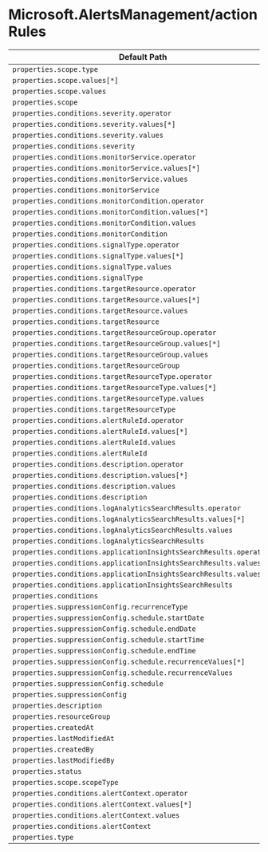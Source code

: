 # Microsoft.AlertsManagement/actionRules

| Default Path | Alias |
|---|---|
| `properties.scope.type` | `Microsoft.AlertsManagement/actionRules/scope.type` |
| `properties.scope.values[*]` | `Microsoft.AlertsManagement/actionRules/scope.values[*]` |
| `properties.scope.values` | `Microsoft.AlertsManagement/actionRules/scope.values` |
| `properties.scope` | `Microsoft.AlertsManagement/actionRules/scope` |
| `properties.conditions.severity.operator` | `Microsoft.AlertsManagement/actionRules/conditions.severity.operator` |
| `properties.conditions.severity.values[*]` | `Microsoft.AlertsManagement/actionRules/conditions.severity.values[*]` |
| `properties.conditions.severity.values` | `Microsoft.AlertsManagement/actionRules/conditions.severity.values` |
| `properties.conditions.severity` | `Microsoft.AlertsManagement/actionRules/conditions.severity` |
| `properties.conditions.monitorService.operator` | `Microsoft.AlertsManagement/actionRules/conditions.monitorService.operator` |
| `properties.conditions.monitorService.values[*]` | `Microsoft.AlertsManagement/actionRules/conditions.monitorService.values[*]` |
| `properties.conditions.monitorService.values` | `Microsoft.AlertsManagement/actionRules/conditions.monitorService.values` |
| `properties.conditions.monitorService` | `Microsoft.AlertsManagement/actionRules/conditions.monitorService` |
| `properties.conditions.monitorCondition.operator` | `Microsoft.AlertsManagement/actionRules/conditions.monitorCondition.operator` |
| `properties.conditions.monitorCondition.values[*]` | `Microsoft.AlertsManagement/actionRules/conditions.monitorCondition.values[*]` |
| `properties.conditions.monitorCondition.values` | `Microsoft.AlertsManagement/actionRules/conditions.monitorCondition.values` |
| `properties.conditions.monitorCondition` | `Microsoft.AlertsManagement/actionRules/conditions.monitorCondition` |
| `properties.conditions.signalType.operator` | `Microsoft.AlertsManagement/actionRules/conditions.signalType.operator` |
| `properties.conditions.signalType.values[*]` | `Microsoft.AlertsManagement/actionRules/conditions.signalType.values[*]` |
| `properties.conditions.signalType.values` | `Microsoft.AlertsManagement/actionRules/conditions.signalType.values` |
| `properties.conditions.signalType` | `Microsoft.AlertsManagement/actionRules/conditions.signalType` |
| `properties.conditions.targetResource.operator` | `Microsoft.AlertsManagement/actionRules/conditions.targetResource.operator` |
| `properties.conditions.targetResource.values[*]` | `Microsoft.AlertsManagement/actionRules/conditions.targetResource.values[*]` |
| `properties.conditions.targetResource.values` | `Microsoft.AlertsManagement/actionRules/conditions.targetResource.values` |
| `properties.conditions.targetResource` | `Microsoft.AlertsManagement/actionRules/conditions.targetResource` |
| `properties.conditions.targetResourceGroup.operator` | `Microsoft.AlertsManagement/actionRules/conditions.targetResourceGroup.operator` |
| `properties.conditions.targetResourceGroup.values[*]` | `Microsoft.AlertsManagement/actionRules/conditions.targetResourceGroup.values[*]` |
| `properties.conditions.targetResourceGroup.values` | `Microsoft.AlertsManagement/actionRules/conditions.targetResourceGroup.values` |
| `properties.conditions.targetResourceGroup` | `Microsoft.AlertsManagement/actionRules/conditions.targetResourceGroup` |
| `properties.conditions.targetResourceType.operator` | `Microsoft.AlertsManagement/actionRules/conditions.targetResourceType.operator` |
| `properties.conditions.targetResourceType.values[*]` | `Microsoft.AlertsManagement/actionRules/conditions.targetResourceType.values[*]` |
| `properties.conditions.targetResourceType.values` | `Microsoft.AlertsManagement/actionRules/conditions.targetResourceType.values` |
| `properties.conditions.targetResourceType` | `Microsoft.AlertsManagement/actionRules/conditions.targetResourceType` |
| `properties.conditions.alertRuleId.operator` | `Microsoft.AlertsManagement/actionRules/conditions.alertRuleId.operator` |
| `properties.conditions.alertRuleId.values[*]` | `Microsoft.AlertsManagement/actionRules/conditions.alertRuleId.values[*]` |
| `properties.conditions.alertRuleId.values` | `Microsoft.AlertsManagement/actionRules/conditions.alertRuleId.values` |
| `properties.conditions.alertRuleId` | `Microsoft.AlertsManagement/actionRules/conditions.alertRuleId` |
| `properties.conditions.description.operator` | `Microsoft.AlertsManagement/actionRules/conditions.description.operator` |
| `properties.conditions.description.values[*]` | `Microsoft.AlertsManagement/actionRules/conditions.description.values[*]` |
| `properties.conditions.description.values` | `Microsoft.AlertsManagement/actionRules/conditions.description.values` |
| `properties.conditions.description` | `Microsoft.AlertsManagement/actionRules/conditions.description` |
| `properties.conditions.logAnalyticsSearchResults.operator` | `Microsoft.AlertsManagement/actionRules/conditions.logAnalyticsSearchResults.operator` |
| `properties.conditions.logAnalyticsSearchResults.values[*]` | `Microsoft.AlertsManagement/actionRules/conditions.logAnalyticsSearchResults.values[*]` |
| `properties.conditions.logAnalyticsSearchResults.values` | `Microsoft.AlertsManagement/actionRules/conditions.logAnalyticsSearchResults.values` |
| `properties.conditions.logAnalyticsSearchResults` | `Microsoft.AlertsManagement/actionRules/conditions.logAnalyticsSearchResults` |
| `properties.conditions.applicationInsightsSearchResults.operator` | `Microsoft.AlertsManagement/actionRules/conditions.applicationInsightsSearchResults.operator` |
| `properties.conditions.applicationInsightsSearchResults.values[*]` | `Microsoft.AlertsManagement/actionRules/conditions.applicationInsightsSearchResults.values[*]` |
| `properties.conditions.applicationInsightsSearchResults.values` | `Microsoft.AlertsManagement/actionRules/conditions.applicationInsightsSearchResults.values` |
| `properties.conditions.applicationInsightsSearchResults` | `Microsoft.AlertsManagement/actionRules/conditions.applicationInsightsSearchResults` |
| `properties.conditions` | `Microsoft.AlertsManagement/actionRules/conditions` |
| `properties.suppressionConfig.recurrenceType` | `Microsoft.AlertsManagement/actionRules/suppressionConfig.recurrenceType` |
| `properties.suppressionConfig.schedule.startDate` | `Microsoft.AlertsManagement/actionRules/suppressionConfig.schedule.startDate` |
| `properties.suppressionConfig.schedule.endDate` | `Microsoft.AlertsManagement/actionRules/suppressionConfig.schedule.endDate` |
| `properties.suppressionConfig.schedule.startTime` | `Microsoft.AlertsManagement/actionRules/suppressionConfig.schedule.startTime` |
| `properties.suppressionConfig.schedule.endTime` | `Microsoft.AlertsManagement/actionRules/suppressionConfig.schedule.endTime` |
| `properties.suppressionConfig.schedule.recurrenceValues[*]` | `Microsoft.AlertsManagement/actionRules/suppressionConfig.schedule.recurrenceValues[*]` |
| `properties.suppressionConfig.schedule.recurrenceValues` | `Microsoft.AlertsManagement/actionRules/suppressionConfig.schedule.recurrenceValues` |
| `properties.suppressionConfig.schedule` | `Microsoft.AlertsManagement/actionRules/suppressionConfig.schedule` |
| `properties.suppressionConfig` | `Microsoft.AlertsManagement/actionRules/suppressionConfig` |
| `properties.description` | `Microsoft.AlertsManagement/actionRules/description` |
| `properties.resourceGroup` | `Microsoft.AlertsManagement/actionRules/resourceGroup` |
| `properties.createdAt` | `Microsoft.AlertsManagement/actionRules/createdAt` |
| `properties.lastModifiedAt` | `Microsoft.AlertsManagement/actionRules/lastModifiedAt` |
| `properties.createdBy` | `Microsoft.AlertsManagement/actionRules/createdBy` |
| `properties.lastModifiedBy` | `Microsoft.AlertsManagement/actionRules/lastModifiedBy` |
| `properties.status` | `Microsoft.AlertsManagement/actionRules/status` |
| `properties.scope.scopeType` | `Microsoft.AlertsManagement/actionRules/scope.scopeType` |
| `properties.conditions.alertContext.operator` | `Microsoft.AlertsManagement/actionRules/conditions.alertContext.operator` |
| `properties.conditions.alertContext.values[*]` | `Microsoft.AlertsManagement/actionRules/conditions.alertContext.values[*]` |
| `properties.conditions.alertContext.values` | `Microsoft.AlertsManagement/actionRules/conditions.alertContext.values` |
| `properties.conditions.alertContext` | `Microsoft.AlertsManagement/actionRules/conditions.alertContext` |
| `properties.type` | `Microsoft.AlertsManagement/actionRules/type` |

